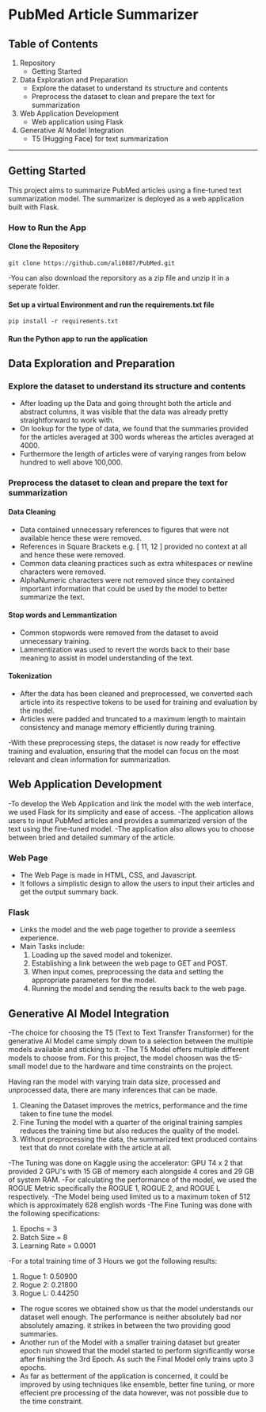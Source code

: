 # PubMed Article Summarizer

## Table of Contents

1. Repository
   - Getting Started
2. Data Exploration and Preparation
   - Explore the dataset to understand its structure and contents
   - Preprocess the dataset to clean and prepare the text for summarization
3. Web Application Development
   - Web application using Flask
4. Generative AI Model Integration
   - T5 (Hugging Face) for text summarization

--------------------------------------------------------------------------------------------------------------------------------------------------------------------------------------------------------

## Getting Started
This project aims to summarize PubMed articles using a fine-tuned text summarization model. The summarizer is deployed as a web application built with Flask.

### How to Run the App
#### Clone the Repository 
```shell
git clone https://github.com/ali0887/PubMed.git
```
-You can also download the reporsitory as a zip file and unzip it in a seperate folder.

#### Set up a virtual Environment and run the requirements.txt file
```shell
pip install -r requirements.txt
```
#### Run the Python app to run the application

## Data Exploration and Preparation

### Explore the dataset to understand its structure and contents
- After loading up the Data and going throught both the article and abstract columns, it was visible that the data was already pretty straightforward to work with.
- On lookup for the type of data, we found that the summaries provided for the articles averaged at 300 words whereas the articles averaged at 4000.
- Furthermore the length of articles were of varying ranges from below hundred to well above 100,000.

### Preprocess the dataset to clean and prepare the text for summarization
#### Data Cleaning
- Data contained unnecessary references to figures that were not available hence these were removed.
- References in Square Brackets e.g. [ 11, 12 ] provided no context at all and hence these were removed.
- Common data cleaning practices such as extra whitespaces or newline characters were removed.
- AlphaNumeric characters were not removed since they contained important information that could be used by the model to better summarize the text.

#### Stop words and Lemmantization
- Common stopwords were removed from the dataset to avoid unnecessary training.
- Lammentization was used to revert the words back to their base meaning to assist in model understanding of the text.

#### Tokenization
- After the data has been cleaned and preprocessed, we converted each article into its respective tokens to be used for training and evaluation by the model.
- Articles were padded and truncated to a maximum length to maintain consistency and manage memory efficiently during training.

-With these preprocessing steps, the dataset is now ready for effective training and evaluation, ensuring that the model can focus on the most relevant and clean information for summarization.


## Web Application Development

-To develop the Web Application and link the model with the web interface, we used Flask for its simplicity and ease of access.
-The application allows users to input PubMed articles and provides a summarized version of the text using the fine-tuned model.
-The application also allows you to choose between bried and detailed summary of the article.

### Web Page
- The Web Page is made in HTML, CSS, and Javascript.
- It follows a simplistic design to allow the users to input their articles and get the output summary back.

### Flask
- Links the model and the web page together to provide a seemless experience.
- Main Tasks include:
   1. Loading up the saved model and tokenizer.
   2. Establishing a link between the web page to GET and POST.
   3. When input comes, preprocessing the data and setting the appropriate parameters for the model.
   4. Running the model and sending the results back to the web page.
      

## Generative AI Model Integration

-The choice for choosing the T5 (Text to Text Transfer Transformer) for the generative AI Model came simply down to a selection between the multiple models available and sticking to it.
-The T5 Model offers multiple different models to choose from. For this project, the model choosen was the t5-small model due to the hardware and time constraints on the project.

Having ran the model with varying train data size, processed and unprocessed data, there are many inferences that can be made.
1. Cleaning the Dataset improves the metrics, performance and the time taken to fine tune the model.
2. Fine Tuning the model with a quarter of the original training samples reduces the training time but also reduces the quality of the model.
3. Without preprocessing the data, the summarized text produced contains text that do nnot corelate with the article at all.

-The Tuning was done on Kaggle using the accelerator: GPU T4 x 2 that provided 2 GPU's with 15 GB of memory each alongside 4 cores and 29 GB of system RAM.
-For calculating the performance of the model, we used the ROGUE Metric specifically the ROGUE 1, ROGUE 2, and ROGUE L respectively.
-The Model being used limited us to a maximum token of 512 which is approximately 628 english words
-The Fine Tuning was done with the following specifications:
   1. Epochs = 3
   2. Batch Size = 8
   3. Learning Rate = 0.0001

-For a total training time of 3 Hours we got the following results:
   1. Rogue 1: 0.50900
   2. Rogue 2: 0.21800
   3. Rogue L: 0.44250

- The rogue scores we obtained show us that the model understands our dataset well enough. The performance is neither absolutely bad nor absolutely amazing. it strikes in between the two providing good summaries.
- Another run of the Model with a smaller training dataset but greater epoch run showed that the model started to perform significantly worse after finishing the 3rd Epoch. As such the Final Model only trains upto 3 epochs.
- As far as betterment of the application is concerned, it could be improved by using techniques like ensemble, better fine tuning, or more effecient pre processing of the data however, was not possible due to the time constraint.

